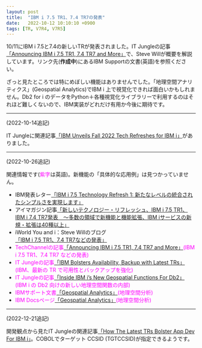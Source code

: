 ```yaml
---
layout: post
title:  "IBM i 7.5 TR1、7.4 TR7の発表"
date:   2022-10-12 10:10:10 +0900
tags: [TR, V7R4, V7R5]
---
```

10/11にIBM i 7.5と7.4の新しいTRが発表されました。IT Jungleの記事[「Announcing IBM i 7.5 TR1, 7.4 TR7 and More」](https://techchannel.com/SMB/10/2022/announcing-ibmi-7-4-tr1-7-4-tr7)で、Steve Willが概要を解説しています。リンク先(**作成中**)にあるIBM Supportの文書(英語)を参照ください。

ざっと見たところでは特にめぼしい機能はありませんでした。「地理空間アナリティクス」(Geospatial Analytics)でIBM i 上で視覚化できれば面白いかもしれません。Db2 for i のデータをPython＋各種視覚化ライブラリーで利用するのはそれほど難しくないので、IBM実装がどれだけ有用か今後に期待です。

---
<P></P>
(2022-10-14追記)

IT Jungleに関連記事[「IBM Unveils Fall 2022 Tech Refreshes for IBM i」](https://www.itjungle.com/2022/10/12/ibm-unveils-fall-2022-tech-refreshes-for-ibm-i/)がありました。

---
<P></P>
(2022-10-26追記)

関連情報です(<span style="color: fuchsia">紫字</span>は英語)。新機能の「具体的な応用例」は見つかっていません。
* IBM発表レター[「IBM i 7.5 Technology Refresh 1: 新たなレベルの統合されたシンプルさを実現します」](https://www.ibm.com/common/ssi/cgi-bin/ssialias?htmlfid=760/JAJPJP22-0340&infotype=AN&subtype=CA)
* アイマガジン記事[「新しいテクノロジー・リフレッシュ、IBM i 7.5 TR1、IBM i 7.4 TR7発表　～多数の領域で新機能と機能拡張、IBM iサービスの新規・拡張は40種以上」](https://www.imagazine.co.jp/ibm-i-75-tr1/)
* iWorld You and i：Steve Willのブログ[「IBM i 7.5 TR1、7.4 TR7などの発表」](https://www.i-cafe.info/column/serials/20221014_youandi_ibmi)
* <span style="color: fuchsia">TechChannelの記事[「Announcing IBM i 7.5 TR1, 7.4 TR7 and More」](https://techchannel.com/SMB/10/2022/announcing-ibmi-7-4-tr1-7-4-tr7)(IBM i 7.5 TR1、7.4 TR7 などの発表)</span>
* <span style="color: fuchsia">IT Jungleの記事[「IBM Bolsters Availability, Backup with Latest TRs」](https://www.itjungle.com/2022/10/19/ibm-bolsters-availability-backup-with-latest-trs/)(IBM、最新の TR で可用性とバックアップを強化)</span>
* <span style="color: fuchsia">IT Jungleの記事[「Inside IBM i’s New Geospatial Functions For Db2」](https://www.itjungle.com/2022/10/24/inside-ibm-is-new-geospatial-functions-for-db2/)(IBM i の Db2 向けの新しい地理空間関数の内部)</span>
* <span style="color: fuchsia">IBMサポート文書[「Geospatial Analytics」](https://www.ibm.com/support/pages/node/6828077)(地理空間分析)</span>
* <span style="color: fuchsia">IBM Docsページ[「Geospatial Analytics」](https://www.ibm.com/docs/en/i/7.5?topic=database-geospatial-analytics)(地理空間分析)</span>


---
<P></P>
(2022-12-21追記)

開発観点から見たIT Jungleの関連記事[「How The Latest TRs Bolster App Dev For IBM i」](https://www.itjungle.com/2022/10/17/how-the-latest-trs-bolster-app-dev-for-ibm-i/)。COBOLでターゲット CCSID (TGTCCSID)が指定できるようです。
